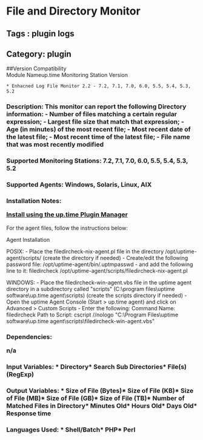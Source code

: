 # File and Directory Monitor
## Tags : plugin   logs  

## Category: plugin

##Version Compatibility<br/>Module Name</th><th>up.time Monitoring Station Version</th>


  
    * Enhacned Log File Monitor 2.2 - 7.2, 7.1, 7.0, 6.0, 5.5, 5.4, 5.3, 5.2
  


### Description: This monitor can report the following Directory information: - Number of files matching a certain regular expression; - Largest file size that match that expression; - Age (in minutes) of the most recent file; - Most recent date of the latest file; - Most recent time of the latest file; - File name that was most recently modified

### Supported Monitoring Stations: 7.2, 7.1, 7.0, 6.0, 5.5, 5.4, 5.3, 5.2
### Supported Agents: Windows, Solaris, Linux, AIX
### Installation Notes: <p><a href="https://github.com/uptimesoftware/uptime-plugin-manager">Install using the up.time Plugin Manager</a></p>

<p>For the agent files, follow the instructions below:</p>

<p>Agent Installation</p>

<p>POSIX:
- Place the filedircheck-nix-agent.pl file in the directory /opt/uptime-agent/scripts/
(create the directory if needed)
- Create/edit the following password file:
/opt/uptime-agent/bin/.uptmpasswd
- and add the following line to it:
filedircheck /opt/uptime-agent/scripts/filedircheck-nix-agent.pl</p>

<p>WINDOWS:
- Place the filedircheck-win-agent.vbs file in the uptime agent directory in a subdirectory called "scripts" (C:\program files\uptime software\up.time agent\scripts)
(create the scripts directory if needed)
- Open the uptime Agent Console (Start > up.time agent) and click on Advanced > Custom Scripts
- Enter the following:
Command Name: filedircheck
Path to Script: cscript //nologo "C:\Program Files\uptime software\up.time agent\scripts\filedircheck-win-agent.vbs"</p>

### Dependencies: <p>n/a</p>

### Input Variables: * Directory* Search Sub Directories* File(s) (RegExp)
### Output Variables: * Size of File (Bytes)* Size of File (KB)* Size of File (MB)* Size of File (GB)* Size of File (TB)* Number of Matched Files in Directory* Minutes Old* Hours Old* Days Old* Response time
### Languages Used: * Shell/Batch* PHP* Perl

